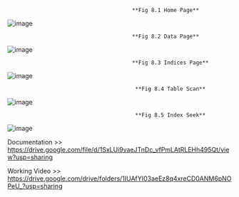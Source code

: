                                            **Fig 8.1 Home Page**
![image](https://user-images.githubusercontent.com/85264125/188255071-3d265bb9-cd7c-4ca2-903f-92fff8702541.png)

                                           **Fig 8.2 Data Page**
![image](https://user-images.githubusercontent.com/85264125/188255078-982af30c-4b15-4a26-a0e5-c86761175335.png)

                                           **Fig 8.3 Indices Page**
![image](https://user-images.githubusercontent.com/85264125/188255085-6cfdc826-caab-4665-85bf-8101fe6d10b2.png)

                                            **Fig 8.4 Table Scan**
![image](https://user-images.githubusercontent.com/85264125/188255101-722ce48a-8331-40bc-8344-3af1aa5cf2ea.png)

                                            **Fig 8.5 Index Seek**
![image](https://user-images.githubusercontent.com/85264125/188255106-1cc48aa5-3a5b-4961-b8cc-cfbbf45242d9.png)


Documentation >> https://drive.google.com/file/d/1SxLUi9vaeJTnDc_vfPmLAtRLEHh495Qt/view?usp=sharing

Working Video >> https://drive.google.com/drive/folders/1IUAfYI03aeEz8q4xreCD0ANM6pNOPeU_?usp=sharing


